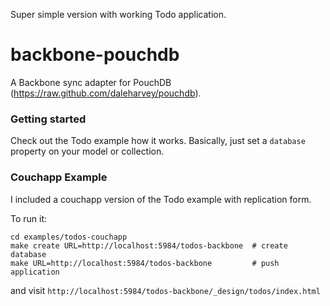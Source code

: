 Super simple version with working Todo application.

# backbone-pouchdb

A Backbone sync adapter for PouchDB (https://raw.github.com/daleharvey/pouchdb).


### Getting started

Check out the Todo example how it works.
Basically, just set a `database` property on your model or collection.


### Couchapp Example

I included a couchapp version of the Todo example with replication form.

To run it:

    cd examples/todos-couchapp
    make create URL=http://localhost:5984/todos-backbone  # create database
    make URL=http://localhost:5984/todos-backbone         # push application

and visit `http://localhost:5984/todos-backbone/_design/todos/index.html`

